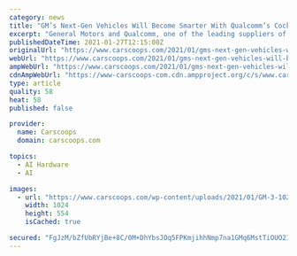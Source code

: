 ```yaml
---
category: news
title: "GM’s Next-Gen Vehicles Will Become Smarter With Qualcomm’s Cockpit Chips"
excerpt: "General Motors and Qualcomm, one of the leading suppliers of chips for the smartphone world, have expanded their partnership. The San Diego company will become the automaker’s supplier of ‘cockpit’ chips,"
publishedDateTime: 2021-01-27T12:15:00Z
originalUrl: "https://www.carscoops.com/2021/01/gms-next-gen-vehicles-will-become-smarter-with-qualcomms-cockpit-chips/"
webUrl: "https://www.carscoops.com/2021/01/gms-next-gen-vehicles-will-become-smarter-with-qualcomms-cockpit-chips/"
ampWebUrl: "https://www.carscoops.com/2021/01/gms-next-gen-vehicles-will-become-smarter-with-qualcomms-cockpit-chips/amp/"
cdnAmpWebUrl: "https://www-carscoops-com.cdn.ampproject.org/c/s/www.carscoops.com/2021/01/gms-next-gen-vehicles-will-become-smarter-with-qualcomms-cockpit-chips/amp/"
type: article
quality: 58
heat: 58
published: false

provider:
  name: Carscoops
  domain: carscoops.com

topics:
  - AI Hardware
  - AI

images:
  - url: "https://www.carscoops.com/wp-content/uploads/2021/01/GM-3-1024x554.jpg"
    width: 1024
    height: 554
    isCached: true

secured: "FgJzM/bZfUbRYjBe+8C/0M+DhYbsJOq5FPKmjihhNmp7na1GMq6MstTiOUO2I013UCfMU+PRT2MN4mvSESUWA00qRehpBQcAw8tkQmBzgmTIiHeZLHSUgJqMGAZ8EWRstFBbC+8Px6w3Ly7TxoaCcV2AjSP+8pwL54SAsFTncnJkPBgHf8Sv9ieAk08Yu0Br2NAW0Kn4iKFlP2OMq48e8IrESk3kcr674SlPz5OkXGF1zhTC6AEER74rpcBE6FEP7F0LhbGJRycbA4+luHzi6Y6Da7xgB/JuWmIOrRUvhBDSuuWC8biwxD8ISY8+n7H5Zf0XIIdRZroJ/zWDl4c9eImGP9112b013WmIVliyYwI=;EpraQRAToQTWoGnIwa8veA=="
---
```



